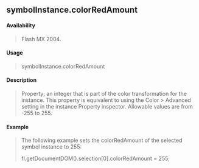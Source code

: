 ## symbolInstance.colorRedAmount

#### Availability

> Flash MX 2004.

#### Usage

> symbolInstance.colorRedAmount

#### Description

> Property; an integer that is part of the color transformation for the instance. This property is equivalent to using the Color \> Advanced setting in the instance Property inspector. Allowable values are from -255 to 255.

#### Example

> The following example sets the colorRedAmount of the selected symbol instance to 255:
>
> fl.getDocumentDOM().selection\[0\].colorRedAmount = 255;
